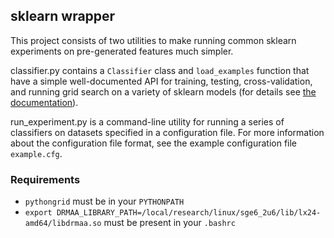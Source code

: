 ## sklearn wrapper ##

This project consists of two utilities to make running common sklearn experiments on pre-generated features much simpler.

classifier.py contains a `Classifier` class and `load_examples` function that have a simple well-documented API for training, testing, cross-validation, and running grid search on a variety of sklearn models (for details see [the documentation](../raw/master/doc/index.html)).

run_experiment.py is a command-line utility for running a series of classifiers on datasets specified in a configuration file. For more information about the configuration file format, see the example configuration file `example.cfg`.

### Requirements ###

*  `pythongrid` must be in your `PYTHONPATH`
*  `export DRMAA_LIBRARY_PATH=/local/research/linux/sge6_2u6/lib/lx24-amd64/libdrmaa.so` must be present in your `.bashrc`
